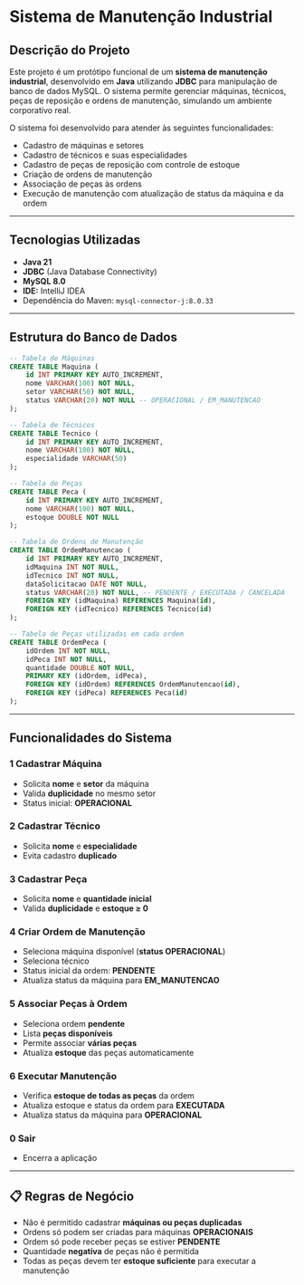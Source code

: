 # Sistema de Manutenção Industrial

## Descrição do Projeto
Este projeto é um protótipo funcional de um **sistema de manutenção industrial**, desenvolvido em **Java** utilizando **JDBC** para manipulação de banco de dados MySQL. O sistema permite gerenciar máquinas, técnicos, peças de reposição e ordens de manutenção, simulando um ambiente corporativo real.

O sistema foi desenvolvido para atender às seguintes funcionalidades:
- Cadastro de máquinas e setores
- Cadastro de técnicos e suas especialidades
- Cadastro de peças de reposição com controle de estoque
- Criação de ordens de manutenção
- Associação de peças às ordens
- Execução de manutenção com atualização de status da máquina e da ordem

---

## Tecnologias Utilizadas
- **Java 21**  
- **JDBC** (Java Database Connectivity)  
- **MySQL 8.0**  
- **IDE:** IntelliJ IDEA  
- Dependência do Maven: `mysql-connector-j:8.0.33`

---

## Estrutura do Banco de Dados

```sql
-- Tabela de Máquinas
CREATE TABLE Maquina (
    id INT PRIMARY KEY AUTO_INCREMENT,
    nome VARCHAR(100) NOT NULL,
    setor VARCHAR(50) NOT NULL,
    status VARCHAR(20) NOT NULL -- OPERACIONAL / EM_MANUTENCAO
);

-- Tabela de Técnicos
CREATE TABLE Tecnico (
    id INT PRIMARY KEY AUTO_INCREMENT,
    nome VARCHAR(100) NOT NULL,
    especialidade VARCHAR(50)
);

-- Tabela de Peças
CREATE TABLE Peca (
    id INT PRIMARY KEY AUTO_INCREMENT,
    nome VARCHAR(100) NOT NULL,
    estoque DOUBLE NOT NULL
);

-- Tabela de Ordens de Manutenção
CREATE TABLE OrdemManutencao (
    id INT PRIMARY KEY AUTO_INCREMENT,
    idMaquina INT NOT NULL,
    idTecnico INT NOT NULL,
    dataSolicitacao DATE NOT NULL,
    status VARCHAR(20) NOT NULL, -- PENDENTE / EXECUTADA / CANCELADA
    FOREIGN KEY (idMaquina) REFERENCES Maquina(id),
    FOREIGN KEY (idTecnico) REFERENCES Tecnico(id)
);

-- Tabela de Peças utilizadas em cada ordem
CREATE TABLE OrdemPeca (
    idOrdem INT NOT NULL,
    idPeca INT NOT NULL,
    quantidade DOUBLE NOT NULL,
    PRIMARY KEY (idOrdem, idPeca),
    FOREIGN KEY (idOrdem) REFERENCES OrdemManutencao(id),
    FOREIGN KEY (idPeca) REFERENCES Peca(id)
);
```
---

## Funcionalidades do Sistema

### 1 Cadastrar Máquina
- Solicita **nome** e **setor** da máquina  
- Valida **duplicidade** no mesmo setor  
- Status inicial: **OPERACIONAL**

### 2️ Cadastrar Técnico
- Solicita **nome** e **especialidade**  
- Evita cadastro **duplicado**

### 3️ Cadastrar Peça
- Solicita **nome** e **quantidade inicial**  
- Valida **duplicidade** e **estoque ≥ 0**

### 4️ Criar Ordem de Manutenção
- Seleciona máquina disponível (**status OPERACIONAL**)  
- Seleciona técnico  
- Status inicial da ordem: **PENDENTE**  
- Atualiza status da máquina para **EM_MANUTENCAO**

### 5️ Associar Peças à Ordem
- Seleciona ordem **pendente**  
- Lista **peças disponíveis**  
- Permite associar **várias peças**  
- Atualiza **estoque** das peças automaticamente

### 6️ Executar Manutenção
- Verifica **estoque de todas as peças** da ordem  
- Atualiza estoque e status da ordem para **EXECUTADA**  
- Atualiza status da máquina para **OPERACIONAL**

### 0️ Sair
- Encerra a aplicação

---

## 📋 Regras de Negócio

- Não é permitido cadastrar **máquinas ou peças duplicadas**  
- Ordens só podem ser criadas para máquinas **OPERACIONAIS**  
- Ordem só pode receber peças se estiver **PENDENTE**  
- Quantidade **negativa** de peças não é permitida  
- Todas as peças devem ter **estoque suficiente** para executar a manutenção
